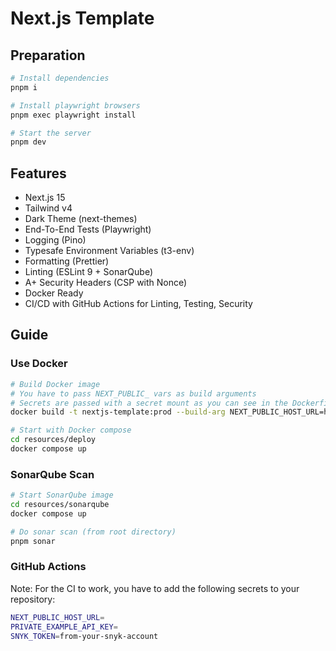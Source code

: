 # Next.js Template

## Preparation

```bash
# Install dependencies
pnpm i

# Install playwright browsers
pnpm exec playwright install

# Start the server
pnpm dev
```

## Features

- Next.js 15
- Tailwind v4
- Dark Theme (next-themes)
- End-To-End Tests (Playwright)
- Logging (Pino)
- Typesafe Environment Variables (t3-env)
- Formatting (Prettier)
- Linting (ESLint 9 + SonarQube)
- A+ Security Headers (CSP with Nonce)
- Docker Ready
- CI/CD with GitHub Actions for Linting, Testing, Security

## Guide

### Use Docker

```bash
# Build Docker image
# You have to pass NEXT_PUBLIC_ vars as build arguments
# Secrets are passed with a secret mount as you can see in the Dockerfile
docker build -t nextjs-template:prod --build-arg NEXT_PUBLIC_HOST_URL=http://localhost:3000 --secret id=private_api_key,src=.env .

# Start with Docker compose
cd resources/deploy
docker compose up
```

### SonarQube Scan

```bash
# Start SonarQube image
cd resources/sonarqube
docker compose up

# Do sonar scan (from root directory)
pnpm sonar
```

### GitHub Actions

Note: For the CI to work, you have to add the following secrets to your repository:

```bash
NEXT_PUBLIC_HOST_URL=
PRIVATE_EXAMPLE_API_KEY=
SNYK_TOKEN=from-your-snyk-account
```
